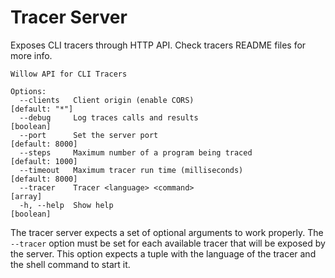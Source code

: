 # Tracer Server

Exposes CLI tracers through HTTP API. Check tracers README files for more info.

```
Willow API for CLI Tracers

Options:
  --clients   Client origin (enable CORS)                         [default: "*"]
  --debug     Log traces calls and results                             [boolean]
  --port      Set the server port                                [default: 8000]
  --steps     Maximum number of a program being traced           [default: 1000]
  --timeout   Maximum tracer run time (milliseconds)             [default: 8000]
  --tracer    Tracer <language> <command>                                [array]
  -h, --help  Show help                                                [boolean]
```

The tracer server expects a set of optional arguments to work properly.
The `--tracer` option must be set for each available tracer that will be exposed by the server.
This option expects a tuple with the language of the tracer and the shell command to start it.
